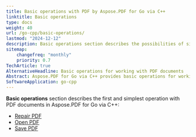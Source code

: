 ```yaml
---
title: Basic operations with PDF by Aspose.PDF for Go via C++ 
linktitle: Basic operations
type: docs
weight: 40
url: /go-cpp/basic-operations/
lastmod: "2024-12-12"
description: Basic operations section describes the possibilities of simplest operation with PDF documents using the Aspose.PDF for Go.
sitemap:
    changefreq: "monthly"
    priority: 0.7
TechArticle: true
AlternativeHeadline: Basic operations for working with PDF documents
Abstract: Aspose.PDF for Go via C++ provides basic operations for working with PDF documents, enabling developers to create, edit, and manipulate PDF files programmatically. The library supports essential functionalities such as adding text, images, and annotations, managing pages, setting document properties, and applying security features. These operations allow for flexible customization and automation of PDF workflows in Go applications. The documentation offers comprehensive guidance and code samples to help developers efficiently perform basic PDF operations with ease.  
SoftwareApplication: go-cpp    
---
```


**Basic operations** section describes the first and simplest operation with PDF documents in Aspose.PDF for Go via C++:

- [Repair PDF](/pdf/go-cpp/repair-pdf/)
- [Open PDF](/pdf/go-cpp/open-pdf-document/)
- [Save PDF](/pdf/go-cpp/save-pdf-document/)
